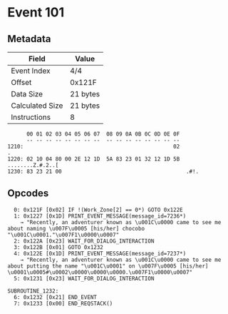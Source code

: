 # Event 101

## Metadata

| Field           | Value    |
|-----------------|----------|
| Event Index     | 4/4      |
| Offset          | 0x121F   |
| Data Size       | 21 bytes |
| Calculated Size | 21 bytes |
| Instructions    | 8        |

```
      00 01 02 03 04 05 06 07  08 09 0A 0B 0C 0D 0E 0F
      -- -- -- -- -- -- -- --  -- -- -- -- -- -- -- --
1210:                                               02                 .
1220: 02 10 04 80 00 2E 12 1D  5A 83 23 01 32 12 1D 5B  ........Z.#.2..[
1230: 83 23 21 00                                       .#!.            
```

## Opcodes

```
  0: 0x121F [0x02] IF !(Work_Zone[2] == 0*) GOTO 0x122E
  1: 0x1227 [0x1D] PRINT_EVENT_MESSAGE(message_id=7236*)
    → "Recently, an adventurer known as \u001C\u0000 came to see me about naming \u007F\u0005 [his/her] chocobo "\u001C\u0001."\u007F1\u0000\u0007"
  2: 0x122A [0x23] WAIT_FOR_DIALOG_INTERACTION
  3: 0x122B [0x01] GOTO 0x1232
  4: 0x122E [0x1D] PRINT_EVENT_MESSAGE(message_id=7237*)
    → "Recently, an adventurer known as \u001C\u0000 came to see me about putting the name "\u001C\u0001" on \u007F\u0005 [his/her] \u0001\u0005#\u0002\u0000\u0000\u0000.\u007F1\u0000\u0007"
  5: 0x1231 [0x23] WAIT_FOR_DIALOG_INTERACTION

SUBROUTINE_1232:
  6: 0x1232 [0x21] END_EVENT
  7: 0x1233 [0x00] END_REQSTACK()
```
